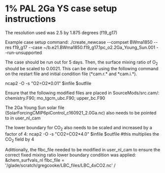# 1% PAL 2Ga YS case setup instructions

The resolution used was 2.5 by 1.875 degrees (f19_g17)

Example case setup command:
./create_newcase --compset BWma1850 --res f19_g17 --case ~/b.e21.BWma1850.f19_g17.1pc_o2.2Ga_Young_Sun.001 --run-unsupported

The case should be run out for 5 days. Then, the surface mixing ratio of O<sub>2</sub> should be scaled to 0.0021. This can be done using the following command on the restart file and initial condition file (\*cam.r.\* and \*cam.i.\*).

ncap2 -O -s "O2=O2\*0.01" $infile $outfile

Ensure that the following modified files are placed in SourceMods/src.cam/:
chemistry.F90; mo_tgcm_ubc.F90; upper_bc.F90

The 2Ga Young Sun solar file (SolarForcingCMIP6piControl_c160921_2.0Ga.nc) also needs to be pointed to in user_nl_cam

The lower boundary for CO<sub>2</sub> also needs to be scaled and increased by a factor of 4:
ncap2 -O -s "CO2=CO2\*4.0" $infile $outfile #this multiplies the CO<sub>2</sub> field by 4

Adittionally, the flbc_file needed to be modified in user_nl_cam to ensure the correct fixed mixing ratio lower boundary condition was applied:
&chem_surfvals_nl
 flbc_file              = '/glade/scratch/gregcooke/LBC_files/LBC_4xCO2.nc'
/

